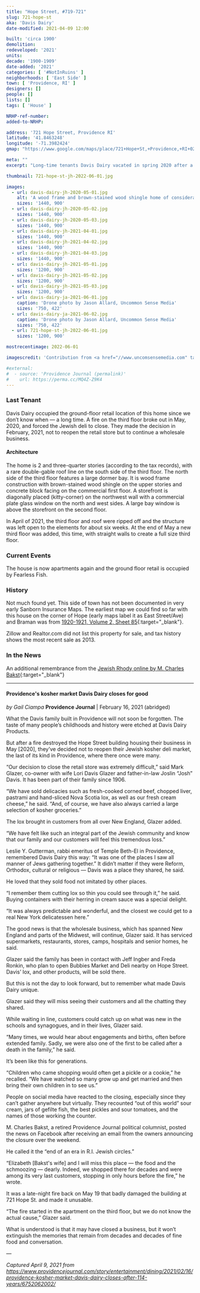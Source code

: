 ```yaml
---
title: "Hope Street, #719-721"
slug: 721-hope-st
aka: 'Davis Dairy'
date-modified: 2021-04-09 12:00

built: 'circa 1900'
demolition:
redeveloped: '2021'
units:
decade: '1900-1909'
date-added: '2021'
categories: [ '#NotInRuins' ]
neighborhoods: [ 'East Side' ]
town: [ 'Providence, RI' ]
designers: []
people: []
lists: []
tags: [ 'House' ]

NRHP-ref-number:
added-to-NRHP:

address: '721 Hope Street, Providence RI'
latitude: '41.8463248'
longitude: '-71.3982424'
gmap: "https://www.google.com/maps/place/721+Hope+St,+Providence,+RI+02906/@41.8463248,-71.3982424,17z/data=!3m1!4b1!4m5!3m4!1s0x89e444c5375dc1eb:0x9ff04c33b60be211!8m2!3d41.8463248!4d-71.3960537"

meta: ""
excerpt: "Long-time tenants Davis Dairy vacated in spring 2020 after a fire damaaged the upper floors of the house"

thumbnail: 721-hope-st-jh-2022-06-01.jpg

images:
  - url: davis-dairy-jh-2020-05-01.jpg
    alt: 'A wood frame and brown-stained wood shingle home of considerable mass — the home looks dense from the outside, with an almost full third floor apartment featuring cross-gables on the south side and a large dormer bay window on the north side. The front second story has a bay window as well, while the first floor is finished in a commercial-block style with commercial storefront windows and ribbed concrete block around the perimter.'
    sizes: '1440, 900'
  - url: davis-dairy-jh-2020-05-02.jpg
    sizes: '1440, 900'
  - url: davis-dairy-jh-2020-05-03.jpg
    sizes: '1440, 900'
  - url: davis-dairy-jh-2021-04-01.jpg
    sizes: '1440, 900'
  - url: davis-dairy-jh-2021-04-02.jpg
    sizes: '1440, 900'
  - url: davis-dairy-jh-2021-04-03.jpg
    sizes: '1440, 900'
  - url: davis-dairy-jh-2021-05-01.jpg
    sizes: '1200, 900'
  - url: davis-dairy-jh-2021-05-02.jpg
    sizes: '1200, 900'
  - url: davis-dairy-jh-2021-05-03.jpg
    sizes: '1200, 900'
  - url: davis-dairy-ja-2021-06-01.jpg
    caption: 'Drone photo by Jason Allard, Uncommon Sense Media'
    sizes: '750, 422'
  - url: davis-dairy-ja-2021-06-02.jpg
    caption: 'Drone photo by Jason Allard, Uncommon Sense Media'
    sizes: '750, 422'
  - url: 721-hope-st-jh-2022-06-01.jpg
    sizes: '1200, 900'

mostrecentimage: 2022-06-01

imagescredit: 'Contribution from <a href="//www.uncomsensemedia.com" target="_blank">Jason Allard, Uncommon Sense Media</a>'

#external:
#  - source: 'Providence Journal (permalink)'
#    url: https://perma.cc/MQ4Z-Z9K4
---
```


### Last Tenant

Davis Dairy occupied the ground-floor retail location of this home since we don’t know when — a long time. A fire on the third floor broke out in May, 2020, and forced the Jewish deli to close. They made the decision in February, 2021, not to reopen the retail store but to continue a wholesale business.

#### Architecture

The home is 2 and three-quarter stories (according to the tax records), with a rare double-gable roof line on the south side of the third floor. The north side of the third floor features a large dormer bay. It is wood frame construction with brown-stained wood shingle on the upper stories and concrete block facing on the commercial first floor. A storefront is diagonally placed (kitty-corner) on the northwest wall with a commercial plate glass window on the north and west sides. A large bay window is above the storefront on the second floor.

In April of 2021, the third floor and roof were ripped off and the structure was left open to the elements for about six weeks. At the end of May a new third floor was added, this time, with straight walls to create a full size third floor. 


### Current Events

The house is now apartments again and the ground floor retail is occupied by Fearless Fish.


### History

Not much found yet. This side of town has not been documented in very early Sanborn Insurance Maps. The earliest map we could find so far with this house on the corner of Hope (early maps label it as East Street/Ave) and Braman was from [1920-1921, Volume 2, Sheet 85](//digitalsanbornmaps.proquest.com/browse_maps/40/8075/39395/41287/561123?accountid=7136){:target="_blank"}.

Zillow and Realtor.com did not list this property for sale, and tax history shows the most recent sale as 2013.


### In the News

An additional remembrance from the [Jewish Rhody online by M. Charles Bakst](//www.jewishrhody.com/stories/davis-deli-gone-but-the-memories-live-on,13041){:target="_blank"}

***

#### Providence's kosher market Davis Dairy closes for good

_by Gail Ciampa_
**Providence Journal** | February 16, 2021 (abridged)

What the Davis family built in Providence will not soon be forgotten. The taste of many people’s childhoods and history were etched at Davis Dairy Products.

But after a fire destroyed the Hope Street building housing their business in May [2020], they’ve decided not to reopen their Jewish kosher deli market, the last of its kind in Providence, where there once were many.

“Our decision to close the retail store was extremely difficult,” said Mark Glazer, co-owner with wife Lori Davis Glazer and father-in-law Joslin “Josh” Davis. It has been part of their family since 1906.

“We have sold delicacies such as fresh-cooked corned beef, chopped liver, pastrami and hand-sliced Nova Scotia lox, as well as our fresh cream cheese,” he said. “And, of course, we have also always carried a large selection of kosher groceries.”

The lox brought in customers from all over New England, Glazer added.

“We have felt like such an integral part of the Jewish community and know that our family and our customers will feel this tremendous loss.”

Leslie Y. Gutterman, rabbi emeritus of Temple Beth-El in Providence, remembered Davis Dairy this way: “It was one of the places I saw all manner of Jews gathering together.” It didn’t matter if they were Reform, Orthodox, cultural or religious — Davis was a place they shared, he said.

He loved that they sold food not imitated by other places.

“I remember them cutting lox so thin you could see through it,” he said. Buying containers with their herring in cream sauce was a special delight.

“It was always predictable and wonderful, and the closest we could get to a real New York delicatessen here.”

The good news is that the wholesale business, which has spanned New England and parts of the Midwest, will continue, Glazer said. It has serviced supermarkets, restaurants, stores, camps, hospitals and senior homes, he said.

Glazer said the family has been in contact with Jeff Ingber and Freda Ronkin, who plan to open Bubbies Market and Deli nearby on Hope Street. Davis’ lox, and other products, will be sold there.

But this is not the day to look forward, but to remember what made Davis Dairy unique.

Glazer said they will miss seeing their customers and all the chatting they shared.

While waiting in line, customers could catch up on what was new in the schools and synagogues, and in their lives, Glazer said.

“Many times, we would hear about engagements and births, often before extended family. Sadly, we were also one of the first to be called after a death in the family,” he said.

It’s been like this for generations.

“Children who came shopping would often get a pickle or a cookie,” he recalled. “We have watched so many grow up and get married and then bring their own children in to see us.”

People on social media have reacted to the closing, especially since they can’t gather anywhere but virtually. They recounted “out of this world” sour cream, jars of gefilte fish, the best pickles and sour tomatoes, and the names of those working the counter.

M. Charles Bakst, a retired Providence Journal political columnist, posted the news on Facebook after receiving an email from the owners announcing the closure over the weekend.

He called it the “end of an era in R.I. Jewish circles.”

“Elizabeth [Bakst's wife] and I will miss this place — the food and the schmoozing — dearly. Indeed, we shopped there for decades and were among its very last customers, stopping in only hours before the fire,” he wrote.

It was a late-night fire back on May 19 that badly damaged the building at 721 Hope St. and made it unusable.

“The fire started in the apartment on the third floor, but we do not know the actual cause,” Glazer said.

What is understood is that it may have closed a business, but it won’t extinguish the memories that remain from decades and decades of fine food and conversation.

— 

_Captured April 9, 2021 from https://www.providencejournal.com/story/entertainment/dining/2021/02/16/providence-kosher-market-davis-dairy-closes-after-114-years/6752062002/_

